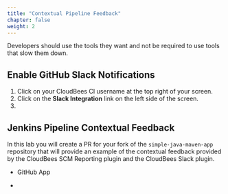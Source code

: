 ```yaml
---
title: "Contextual Pipeline Feedback"
chapter: false
weight: 2
---
```


Developers should use the tools they want and not be required to use tools that slow them down.

## Enable GitHub Slack Notifications

1. Click on your CloudBees CI username at the top right of your screen.
2. Click on the **Slack Integration** link on the left side of the screen.
3. 

## Jenkins Pipeline Contextual Feedback
In this lab you will create a PR for your fork of the `simple-java-maven-app` repository that will provide an example of the contextual feedback provided by the CloudBees SCM Reporting plugin and the CloudBees Slack plugin.

- GitHub App

- 